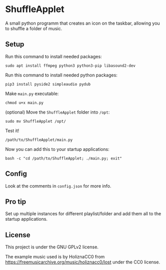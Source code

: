 # ShuffleApplet

A small python programm that creates an icon on the taskbar, allowing you to shuffle a folder of music.

## Setup

Run this command to install needed packages:

```
sudo apt install ffmpeg python3 python3-pip libasound2-dev
```

Run this command to install needed python packages:

```
pip3 install pyside2 simpleaudio pydub
```

Make `main.py` executable:

```
chmod u+x main.py
```

(optional) Move the `ShuffleApplet` folder into `/opt`:

```
sudo mv ShuffleApplet /opt/
```

Test it!

```
/path/to/ShuffleApplet/main.py
```

Now you can add this to your startup applications:

```
bash -c "cd /path/to/ShuffleApplet; ./main.py; exit"
```

## Config

Look at the comments in `config.json` for more info.

## Pro tip

Set up multiple instances for different playlist/folder and add them all to the startup applications.

## License

This project is under the GNU GPLv2 license.

The example music used is by HoliznaCC0 from https://freemusicarchive.org/music/holiznacc0/lost under the CC0 license.
